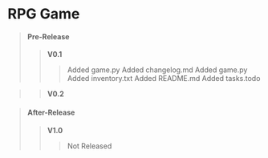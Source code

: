 # RPG Game

>#### Pre-Release
>>**V0.1**
>>>Added game.py
>>>Added changelog.md
>>>Added game.py
>>>Added inventory.txt
>>>Added README.md
>>>Added tasks.todo

>>**V0.2**

>#### After-Release
>>**V1.0**
>>>Not Released
